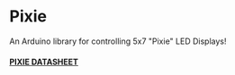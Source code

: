 # Pixie
An Arduino library for controlling 5x7 "Pixie" LED Displays!

#### [PIXIE DATASHEET](https://connornishijima.github.io/Pixie)

